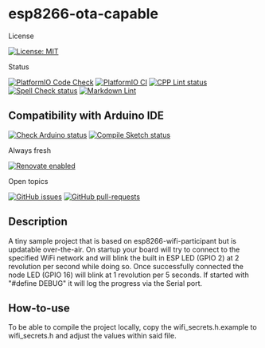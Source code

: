 # esp8266-ota-capable

License

[![License: MIT](https://img.shields.io/badge/License-MIT-yellow.svg)](https://opensource.org/licenses/MIT)

Status

[![PlatformIO Code Check](https://github.com/TheRealArthurDent/esp8266-ota-capable/actions/workflows/platformio-check.yaml/badge.svg)](https://github.com/TheRealArthurDent/esp8266-ota-capable/actions/workflows/platformio-check.yaml)
[![PlatformIO CI](https://github.com/TheRealArthurDent/esp8266-ota-capable/actions/workflows/platformio-ci.yaml/badge.svg)](https://github.com/TheRealArthurDent/esp8266-ota-capable/actions/workflows/platformio-ci.yaml)
[![CPP Lint status](https://github.com/TheRealArthurDent/esp8266-ota-capable/actions/workflows/cpp-lint.yaml/badge.svg)](https://github.com/TheRealArthurDent/esp8266-ota-capable/actions/workflows/cpp-lint.yaml)
[![Spell Check status](https://github.com/TheRealArthurDent/esp8266-ota-capable/actions/workflows/spell-check.yaml/badge.svg)](https://github.com/TheRealArthurDent/esp8266-ota-capable/actions/workflows/spell-check.yaml)
[![Markdown Lint](https://github.com/TheRealArthurDent/esp8266-ota-capable/actions/workflows/markdown-lint.yaml/badge.svg)](https://github.com/TheRealArthurDent/esp8266-ota-capable/actions/workflows/markdown-lint.yaml)

## Compatibility with Arduino IDE

[![Check Arduino status](https://github.com/TheRealArthurDent/esp8266-ota-capable/actions/workflows/check-arduino.yaml/badge.svg)](https://github.com/TheRealArthurDent/esp8266-ota-capable/actions/workflows/check-arduino.yaml)
[![Compile Sketch status](https://github.com/TheRealArthurDent/esp8266-ota-capable/actions/workflows/compile-sketch.yaml/badge.svg)](https://github.com/TheRealArthurDent/esp8266-ota-capable/actions/workflows/compile-sketch.yaml)

Always fresh

[![Renovate enabled](https://img.shields.io/badge/renovate-enabled-brightgreen.svg)](https://renovatebot.com/)

Open topics

[![GitHub issues](https://img.shields.io/github/issues/TheRealArthurDent/esp8266-ota-capable.svg)](https://GitHub.com/TheRealArthurDent/esp8266-ota-capable/issues/)
[![GitHub pull-requests](https://img.shields.io/github/issues-pr/TheRealArthurDent/esp8266-ota-capable.svg)](https://GitHub.com/TheRealArthurDent/esp8266-ota-capable/pull/)

## Description

A tiny sample project that is based on esp8266-wifi-participant but is updatable over-the-air.
On startup your board will try to connect to the specified WiFi network and will
blink the built in ESP LED (GPIO 2) at 2 revolution per second while doing so.
Once successfully connected the node LED (GPIO 16) will blink at 1 revolution
per 5 seconds.
If started with "#define DEBUG" it will log the progress via the Serial port.

## How-to-use

To be able to compile the project locally, copy the wifi_secrets.h.example
to wifi_secrets.h and adjust the values within said file.
